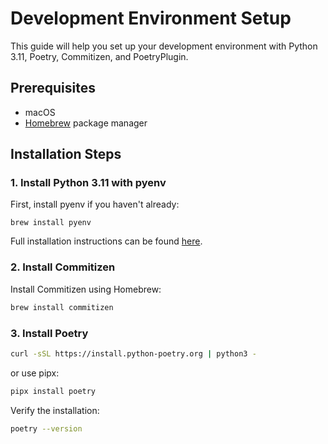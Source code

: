 # Development Environment Setup

This guide will help you set up your development environment with Python 3.11, Poetry, Commitizen, and PoetryPlugin.

## Prerequisites

- macOS
- [Homebrew](https://brew.sh/) package manager

## Installation Steps

### 1. Install Python 3.11 with pyenv

First, install pyenv if you haven't already:

```
brew install pyenv
```

Full installation instructions can be found [here](https://github.com/pyenv/pyenv/blob/master/README.md).


### 2. Install Commitizen

Install Commitizen using Homebrew:

``` bash
brew install commitizen
```

### 3. Install Poetry

```bash
curl -sSL https://install.python-poetry.org | python3 -
```

or use pipx:

```bash
pipx install poetry
```
Verify the installation:

```bash
poetry --version
```


